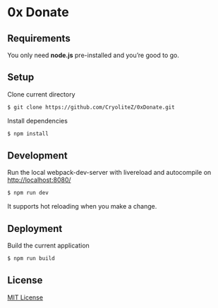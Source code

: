 0x Donate
===========

## Requirements
You only need <b>node.js</b> pre-installed and you’re good to go. 

## Setup
Clone  current directory
```sh
$ git clone https://github.com/CryoliteZ/0xDonate.git
```
Install dependencies
```sh
$ npm install
```

## Development
Run the local webpack-dev-server with livereload and autocompile on [http://localhost:8080/](http://localhost:8080/)
```sh
$ npm run dev
```

It supports hot reloading when you make a change.

## Deployment
Build the current application
```sh
$ npm run build
```

## License
[MIT License](LICENSE)